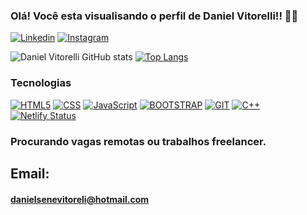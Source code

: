 ### Olá! Você esta visualisando o perfil de Daniel Vitorelli!! 👨‍💻
[![Linkedin](https://img.shields.io/badge/LinkedIn-0077B5?style=for-the-badge&logo=linkedin&logoColor=white)](https://br.linkedin.com/in/daniel-vitorelli-b69a36322)
[![Instagram](https://img.shields.io/badge/Instagram-E4405F?style=for-the-badge&logo=instagram&logoColor=white)](https://instagram.com/daniel_vitorelli_)

![Daniel Vitorelli GitHub stats](https://github-readme-stats.vercel.app/api?username=Daniel-Vitorelli&show_icons=true&theme=radical)
[![Top Langs](https://github-readme-stats.vercel.app/api/top-langs/?username=Daniel-Vitorelli)](https://github.com/anuraghazra/github-readme-stats)

### Tecnologias
[![HTML5](https://img.shields.io/badge/HTML5-E34F26?style=for-the-badge&logo=html5&logoColor=white)](#)
[![CSS](https://img.shields.io/badge/CSS3-1572B6?style=for-the-badge&logo=css3&logoColor=white)](#)
[![JavaScript](https://img.shields.io/badge/JavaScript-323330?style=for-the-badge&logo=javascript&logoColor=F7DF1E)](#)
[![BOOTSTRAP](https://img.shields.io/badge/Bootstrap-563D7C?style=for-the-badge&logo=bootstrap&logoColor=white)](#)
[![GIT](https://img.shields.io/badge/GIT-E44C30?style=for-the-badge&logo=git&logoColor=white)](#)
[![C++](https://img.shields.io/badge/C%2B%2B-00599C?style=for-the-badge&logo=c%2B%2B&logoColor=white)](#)
[![Netlify Status](https://api.netlify.com/api/v1/badges/403e40be-40c2-4b01-b99a-1115b589cc2c/deploy-status)](https://app.netlify.com/sites/vitorelli-game-hub/deploys)

### Procurando vagas remotas ou trabalhos freelancer.
## Email: 
#### danielsenevitoreli@hotmail.com
